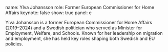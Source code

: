 name: Ylva Johansson
role: Former European Commissioner for Home Affairs
keynote: false
show: true
panel: e

Ylva Johansson is a former European Commissioner for Home Affairs (2019–2024) and a Swedish politician who served as Minister for Employment, Welfare, and Schools. Known for her leadership on migration and employment, she has held key roles shaping both Swedish and EU policies.
